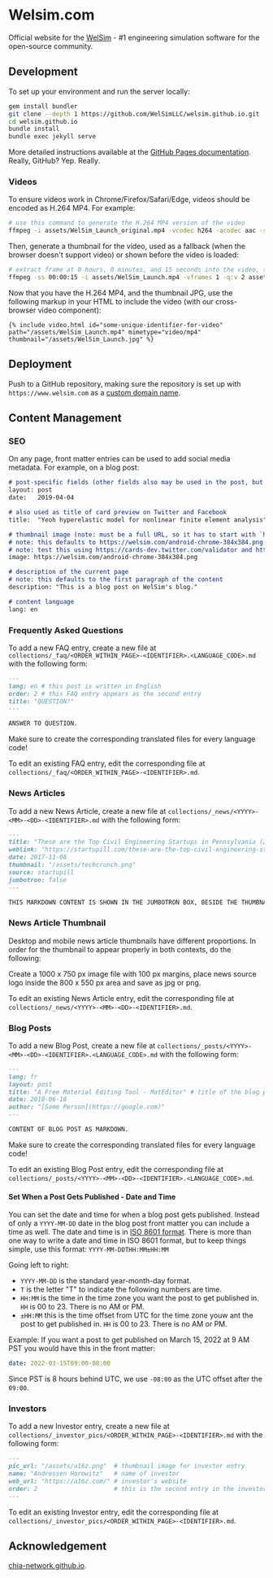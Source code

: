 Welsim.com
========

Official website for the [WelSim](https://www.welsim.com/) - #1 engineering simulation software for the open-source community.

Development
-----------

To set up your environment and run the server locally:

```bash
gem install bundler
git clone --depth 1 https://github.com/WelSimLLC/welsim.github.io.git
cd welsim.github.io
bundle install
bundle exec jekyll serve
```

More detailed instructions available at the [GitHub Pages documentation](https://help.github.com/articles/setting-up-your-github-pages-site-locally-with-jekyll/). Really, GitHub? Yep. Really.

### Videos

To ensure videos work in Chrome/Firefox/Safari/Edge, videos should be encoded as H.264 MP4. For example:

```bash
# use this command to generate the H.264 MP4 version of the video
ffmpeg -i assets/WelSim_Launch_original.mp4 -vcodec h264 -acodec aac -strict -2 -movflags +faststart assets/WelSim_Launch.mp4 # convert video (in any supported format) into H.264 MP4
```

Then, generate a thumbnail for the video, used as a fallback (when the browser doesn't support video) or shown before the video is loaded:

```bash
# extract frame at 0 hours, 0 minutes, and 15 seconds into the video, save it as a JPG
ffmpeg -ss 00:00:15 -i assets/WelSim_Launch.mp4 -vframes 1 -q:v 2 assets/WelSim_Launch.jpg
```

Now that you have the H.264 MP4, and the thumbnail JPG, use the following markup in your HTML to include the video (with our cross-browser video component):

```
{% include video.html id="some-unique-identifier-for-video" path="/assets/WelSim_Launch.mp4" mimetype="video/mp4" thumbnail="/assets/WelSim_Launch.jpg" %}
```

Deployment
----------

Push to a GitHub repository, making sure the repository is set up with `https://www.welsim.com` as a [custom domain name](https://help.github.com/articles/using-a-custom-domain-with-github-pages/).

Content Management
------------------

### SEO

On any page, front matter entries can be used to add social media metadata. For example, on a blog post:

```markdown
# post-specific fields (other fields also may be used in the post, but also are used for SEO)
layout: post
date:   2019-04-04

# also used as title of card preview on Twitter and Facebook
title:  "Yeoh hyperelastic model for nonlinear finite element analysis"

# thumbnail image (note: must be a full URL, so it has to start with `https://welsim.com/...`)
# note: this defaults to https://welsim.com/android-chrome-384x384.png
# note: test this using https://cards-dev.twitter.com/validator and https://developers.facebook.com/tools/debug/sharing/
image: https://welsim.com/android-chrome-384x384.png

# description of the current page
# note: this defaults to the first paragraph of the content
description: "This is a blog post on WelSim's blog."

# content language
lang: en
```

### Frequently Asked Questions

To add a new FAQ entry, create a new file at `collections/_faq/<ORDER_WITHIN_PAGE>-<IDENTIFIER>.<LANGUAGE_CODE>.md` with the following form:

```markdown
---
lang: en # this post is written in English
order: 2 # this FAQ entry appears as the second entry
title: "QUESTION?"
---

ANSWER TO QUESTION.
```

Make sure to create the corresponding translated files for every language code!

To edit an existing FAQ entry, edit the corresponding file at `collections/_faq/<ORDER_WITHIN_PAGE>-<IDENTIFIER>.md`.

### News Articles

To add a new News Article, create a new file at `collections/_news/<YYYY>-<MM>-<DD>-<IDENTIFIER>.md` with the following form:

```markdown
---
title: "These are the Top Civil Engineering Startups in Pennsylvania (2021)" # title of the news article
weblink: "https://startupill.com/these-are-the-top-civil-engineering-startups-in-pennsylvania-2021/"   # link to online publisher's article
date: 2017-11-08                                                            # publication date of news article
thumbnail: "/assets/techcrunch.png"                                         # thumbnail shown with the article
source: startupill                                                          # publisher name
jumbotron: false                                                            # when `true`, shows the article in jumbotron at the top of the page, otherwise shows the article in articles list below
---

THIS MARKDOWN CONTENT IS SHOWN IN THE JUMBOTRON BOX, BESIDE THE THUMBNAIL, IF THE `jumbotron` SETTING IS `true` IN THE METADATA ABOVE. OTHERWISE, IT IS IGNORED.
```

### News Article Thumbnail

Desktop and mobile news article thumbnails have different proportions. In order for the thumbnail to appear properly in both contexts, do the following:

Create a 1000 x 750 px image file with 100 px margins, place news source logo inside the 800 x 550 px area and save as jpg or png.

To edit an existing News Article entry, edit the corresponding file at `collections/_news/<YYYY>-<MM>-<DD>-<IDENTIFIER>.md`.

### Blog Posts

To add a new Blog Post, create a new file at `collections/_posts/<YYYY>-<MM>-<DD>-<IDENTIFIER>.<LANGUAGE_CODE>.md` with the following form:

```markdown
---
lang: fr                                                                          # this post is written in French
layout: post                                                                      # use standard blog post page layout
title: "A Free Material Editing Tool - MatEditor" # title of the blog post
date: 2018-06-18                                                                  # publication date of blog post
author: "[Some Person](https://google.com)"                                       # author name (supports Markdown for links and formatting)
---

CONTENT OF BLOG POST AS MARKDOWN.
```

Make sure to create the corresponding translated files for every language code!

To edit an existing Blog Post entry, edit the corresponding file at `collections/_posts/<YYYY>-<MM>-<DD>-<IDENTIFIER>.<LANGUAGE_CODE>.md`.

#### Set When a Post Gets Published - Date and Time
You can set the date and time for when a blog post gets published. Instead of only a `YYYY-MM-DD` date in the blog post front matter you can include a time as well. The date and time is in [ISO 8601 format](https://www.w3.org/TR/NOTE-datetime). There is more than one way to write a date and time in ISO 8601 format, but to keep things simple, use this format: `YYYY-MM-DDTHH:MM±HH:MM`

Going left to right:
* `YYYY-MM-DD` is the standard year-month-day format.
* `T` is the letter "T" to indicate the following numbers are time.
* `HH:MM` is the time in the time zone you want the post to get published in. `HH` is 00 to 23. There is no AM or PM.
* `±HH:MM` this is the time offset from UTC for the time zone youw ant the post to get published in. `HH` is 00 to 23. There is no AM or PM.

Example: If you want a post to get published on March 15, 2022 at 9 AM PST you would have this in the front matter: 
```yaml
date: 2022-03-15T09:00-08:00
```

Since PST is 8 hours behind UTC, we use `-08:00` as the UTC offset after the `09:00`.


### Investors

To add a new Investor entry, create a new file at `collections/_investor_pics/<ORDER_WITHIN_PAGE>-<IDENTIFIER>.md` with the following form:

```markdown
---
pic_url: "/assets/a16z.png"  # thumbnail image for investor entry
name: "Andressen Horowitz"   # name of investor
web_url: "https://a16z.com/" # investor's website
order: 2                     # this is the second entry in the investors list
---
```

To edit an existing Investor entry, edit the corresponding file at `collections/_investor_pics/<ORDER_WITHIN_PAGE>-<IDENTIFIER>.md`.

Acknowledgement
--------------------
[chia-network.github.io](https://github.com/Chia-Network/chia-network.github.io).
